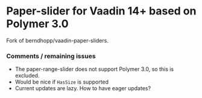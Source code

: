 # Paper-slider for Vaadin 14+ based on Polymer 3.0
Fork of berndhopp/vaadin-paper-sliders.

### Comments / remaining issues
- The paper-range-slider does not support Polymer 3.0, so this is excluded.
- Would be nice if `HasSize` is supported
- Current updates are lazy. How to have eager updates?
